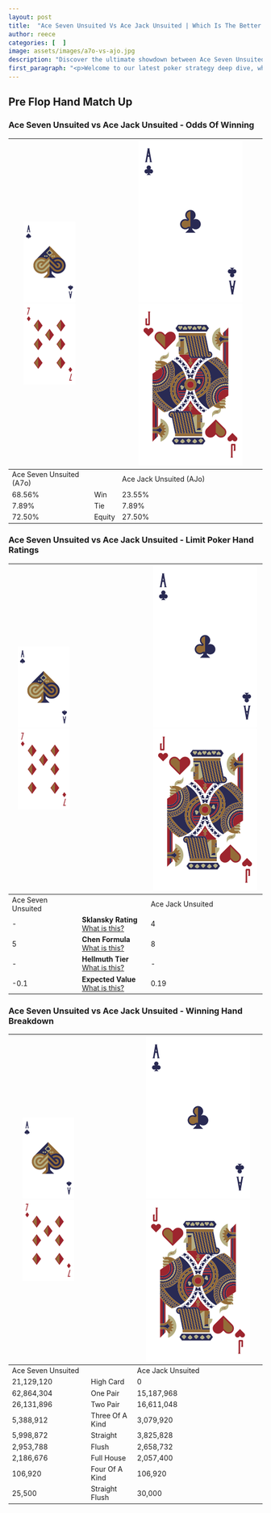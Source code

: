 ```yaml
---
layout: post
title:  "Ace Seven Unsuited Vs Ace Jack Unsuited | Which Is The Better Hand In Poker? A Complete Guide"
author: reece
categories: [  ]
image: assets/images/a7o-vs-ajo.jpg
description: "Discover the ultimate showdown between Ace Seven Unsuited and Ace Jack Unsuited in poker! Uncover the odds, strategies, and scenarios where one hand triumphs over the other. Get ready to up your poker game with this thrilling analysis."
first_paragraph: "<p>Welcome to our latest poker strategy deep dive, where we're pitting two distinct hands against each other in a high-stakes showdown: Ace Seven Unsuited vs Ace Jack Unsuited.</p><p>In the dynamic world of poker, every decision counts, and knowing which hand holds the upper hand is key to your success at the table.</p><p>In this article, we'll dissect these two hands, explore the scenarios where one dominates the other, and equip you with the knowledge to make strategic choices that can tip the odds in your favor.</p><p>Get ready to unravel the intriguing dynamics of these poker hands and elevate your game to new heights.</p>"
---
```




[comment]: # (sp0)

## Pre Flop Hand Match Up

<div class="table hand-ratings" markdown="1"> 



### Ace Seven Unsuited vs Ace Jack Unsuited - Odds Of Winning


    
| ![image info](assets/images/hand1/A.png) ![image info](assets/images/hand1/7o.png) |  | ![image info](assets/images/hand2/A.png) ![image info](assets/images/hand2/Jo.png) |
| -------- | -------- | -------- |
| Ace Seven Unsuited (A7o) |  | Ace Jack Unsuited (AJo) |
| 68.56% | Win | 23.55% |
| 7.89% | Tie | 7.89% |
| 72.50% | Equity | 27.50% |




[comment]: # (sp1)



### Ace Seven Unsuited vs Ace Jack Unsuited - Limit Poker Hand Ratings


    
| ![image info](assets/images/hand1/A.png) ![image info](assets/images/hand1/7o.png) |  | ![image info](assets/images/hand2/A.png) ![image info](assets/images/hand2/Jo.png) |
| -------- | -------- | -------- |
| Ace Seven Unsuited |  | Ace Jack Unsuited |
| - | **Sklansky Rating** [What is this?](/sklansky-rating-explained) | 4 |
| 5 | **Chen Formula** [What is this?](/chen-formula-explained) | 8 |
| - | **Hellmuth Tier** [What is this?](/Hellmuth-tier-explained) | - |
| -0.1 | **Expected Value** [What is this?](/expected-value-explained) | 0.19 |




[comment]: # (sp2)



### Ace Seven Unsuited vs Ace Jack Unsuited - Winning Hand Breakdown


    
| ![image info](assets/images/hand1/A.png) ![image info](assets/images/hand1/7o.png) |  | ![image info](assets/images/hand2/A.png) ![image info](assets/images/hand2/Jo.png) |
| -------- | -------- | -------- |
| Ace Seven Unsuited |  | Ace Jack Unsuited |
| 21,129,120 | High Card | 0 |
| 62,864,304 | One Pair | 15,187,968 |
| 26,131,896 | Two Pair | 16,611,048 |
| 5,388,912 | Three Of A Kind | 3,079,920 |
| 5,998,872 | Straight | 3,825,828 |
| 2,953,788 | Flush | 2,658,732 |
| 2,186,676 | Full House | 2,057,400 |
| 106,920 | Four Of A Kind | 106,920 |
| 25,500 | Straight Flush | 30,000 |




[comment]: # (sp3)



</div>

[comment]: # (sp4)



[comment]: # (sp5)

